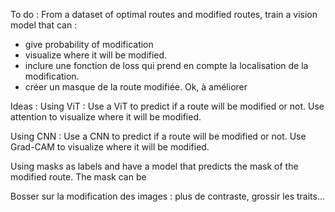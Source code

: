 To do : 
From a dataset of optimal routes and modified routes, train a vision model that can :
- give probability of modification
- visualize where it will be modified.
- inclure une fonction de loss qui prend en compte la localisation de la modification.
- créer un masque de la route modifiée. Ok, à améliorer

Ideas : 
Using ViT : Use a ViT to predict if a route will be modified or not. Use attention to visualize where it will be modified.

Using CNN : Use a CNN to predict if a route will be modified or not. Use Grad-CAM to visualize where it will be modified.

Using masks as labels and have a model that predicts the mask of the modified route. The mask can be 



Bosser sur la modification des images : plus de contraste, grossir les traits...

